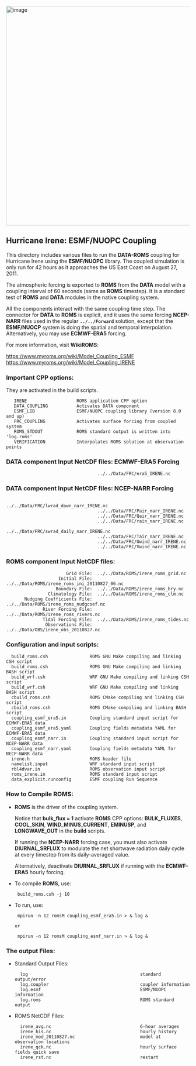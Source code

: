 <img width="600" alt="image" src="https://github.com/myroms/roms_test/assets/23062912/ad6a7ef1-1fed-4b2e-96b9-9c53615b9333">

## Hurricane Irene: ESMF/NUOPC Coupling

This directory includes various files to run the **DATA-ROMS**
coupling for Hurricane Irene using the **ESMF/NUOPC** library. The
coupled simulation is only run for 42 hours as it approaches the
US East Coast on August 27, 2011.

The atmospheric forcing is exported to **ROMS** from the **DATA** model
with a coupling interval of 60 seconds (same as **ROMS** timestep). It
is a standard test of **ROMS** and **DATA** modules in the native coupling
system.

All the components interact with the same coupling time step.
The connector for **DATA** to **ROMS** is explicit, and it uses the same
forcing **NCEP-NARR** files used in the regular **`../../Forward`** solution,
except that the **ESMF/NUOCP** system is doing the spatial and temporal
interpolation. Alternatively, you may use **ECMWF-ERA5** forcing.

For more information, visit **WikiROMS**:

https://www.myroms.org/wiki/Model_Coupling_ESMF
https://www.myroms.org/wiki/Model_Coupling_IRENE


### Important CPP options:

They are activated in the build scripts.

```
   IRENE                   ROMS application CPP option
   DATA_COUPLING           Activates DATA component
   ESMF_LIB                ESMF/NUOPC coupling library (version 8.0 and up)
   FRC_COUPLING            Activates surface forcing from coupled system
   ROMS_STDOUT             ROMS standard output is written into 'log.roms'
   VERIFICATION            Interpolates ROMS solution at observation points
```

### DATA component Input NetCDF files: ECMWF-ERA5 Forcing

```
                                   ../../Data/FRC/era5_IRENE.nc
```

### DATA component Input NetCDF files: NCEP-NARR Forcing

```
                                   ../../Data/FRC/lwrad_down_narr_IRENE.nc
                                   ../../Data/FRC/Pair_narr_IRENE.nc
                                   ../../Data/FRC/Qair_narr_IRENE.nc
                                   ../../Data/FRC/rain_narr_IRENE.nc
                                   ../../Data/FRC/swrad_daily_narr_IRENE.nc
                                   ../../Data/FRC/Tair_narr_IRENE.nc
                                   ../../Data/FRC/Uwind_narr_IRENE.nc
                                   ../../Data/FRC/Vwind_narr_IRENE.nc
```

### ROMS component Input NetCDF files:

```
                       Grid File:  ../../Data/ROMS/irene_roms_grid.nc
                    Initial File:  ../../Data/ROMS/irene_roms_ini_20110827_06.nc
                   Boundary File:  ../../Data/ROMS/irene_roms_bry.nc
                Climatology File:  ../../Data/ROMS/irene_roms_clm.nc
       Nudging Coefficients File:  ../../Data/ROMS/irene_roms_nudgcoef.nc
              River Forcing File:  ../../Data/ROMS/irene_roms_rivers.nc
              Tidal Forcing File:  ../../Data/ROMS/irene_roms_tides.nc
               Observations File:  ../../Data/OBS/irene_obs_20110827.nc
```

### Configuration and input scripts:

```
  build_roms.csh                ROMS GNU Make compiling and linking CSH script
  build_roms.csh                ROMS GNU Make compiling and linking BASH script
  build_wrf.csh                 WRF GNU Make compiling and linking CSH script
  build_wrf.csh                 WRF GNU Make compiling and linking BASH script
  cbuild_roms.csh               ROMS CMake compiling and linking CSH script
  cbuild_roms.csh               ROMS CMake compiling and linking BASH script
  coupling_esmf_era5.in         Coupling standard input script for ECMWF-ERA5 data
  coupling_esmf_era5.yaml       Coupling fields metadata YAML for ECMWF-ERA5 data
  coupling_esmf_narr.in         Coupling standard input script for NCEP-NARR data
  coupling_esmf_narr.yaml       Coupling fields metadata YAML for NECP-NARR data
  irene.h                       ROMS header file
  namelist.input                WRF standard input script
  rbl4dvar.in                   ROMS observation input script
  roms_irene.in                 ROMS standard input script
  data_explicit.runconfig       ESMF coupling Run Sequence
 ```
     
### How to Compile ROMS:

- **ROMS** is the driver of the coupling system.

  Notice that **bulk_flux = 1** activate **ROMS** CPP options: **BULK_FLUXES**, **COOL_SKIN**,
  **WIND_MINUS_CURRENT**, **EMINUSP**, and **LONGWAVE_OUT** in the **build** scripts.

  If running the **NCEP-NARR** forcing case, you must also activate **DIURNAL_SRFLUX** to
  modulate the net shortwave radiation daily cycle at every timestep from its
  daily-averaged value.

  Alternatively, deactivate **DIURNAL_SRFLUX** if running with the **ECMWF-ERA5** hourly
  forcing.

- To compile **ROMS**, use:
   ```
    build_roms.csh -j 10
   ```
- To run, use:
   ```
    mpirun -n 12 romsM coupling_esmf_era5.in > & log &

   or

    mpirun -n 12 romsM coupling_esmf_narr.in > & log &
   ```

### The output Files:

- Standard Output Files:

  ```
    log                                           standard output/error
    log.coupler                                   coupler information
    log.esmf                                      ESMF/NUOPC information
    log.roms                                      ROMS standard output
  ```

- ROMS NetCDF Files:

  ```
    irene_avg.nc                                  6-hour averages
    irene_his.nc                                  hourly history
    irene_mod_20110827.nc                         model at observation locations
    irene_qck.nc                                  hourly surface fields quick save
    irene_rst.nc                                  restart
  ```
